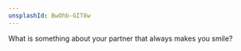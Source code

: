 ```yaml
---
unsplashId: BwOhb-GIT8w
---
```


What is something about your partner that always makes you smile?

